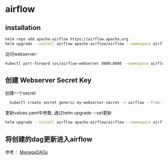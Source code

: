 # airflow

## installation

```bash
helm repo add apache-airflow https://airflow.apache.org
helm upgrade --install airflow apache-airflow/airflow --namespace airflow --create-namespace
```

访问webserver:
```bash
kubectl port-forward svc/airflow-webserver 8080:8080 --namespace airflow
```

## 创建 Webserver Secret Key

创建一个secret
```bash
  kubectl create secret generic my-webserver-secret -n airflow --from-literal="webserver-secret-key=$(python3 -c 'import secrets; print(secrets.token_hex(16))')"
```

更新values.yaml中参数, 通过helm upgrade --set更新

```bash
helm upgrade --install airflow apache-airflow/airflow --namespace airflow --create-namespace --set webserverSecretKeySecretName=my-webserver-secret
```

## 将创建的dag更新进入airflow

参考： [ManageDAGs](https://airflow.apache.org/docs/helm-chart/stable/manage-dags-files.html#)




